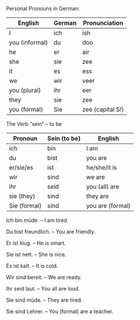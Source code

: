 Personal Pronouns in German:

| **English** | **German** | **Pronunciation**  |
|-------------|------------|--------------------|
| I           | ich        | ish               |
| you (informal) | du      | doo               |
| he          | er         | air               |
| she         | sie        | zee               |
| it          | es         | ess               |
| we          | wir        | veer              |
| you (plural) | ihr       | eer               |
| they        | sie        | zee               |
| you (formal) | Sie       | zee (capital S!)  |




 The Verb “sein” – to be

| **Pronoun**    | **Sein (to be)** | **English**          |
|-----------------|------------------|----------------------|
| ich            | bin              | I am                |
| du             | bist             | you are             |
| er/sie/es      | ist              | he/she/it is        |
| wir            | sind             | we are              |
| ihr            | seid             | you (all) are       |
| sie (they)     | sind             | they are            |
| Sie (formal)   | sind             | you are (formal)    |





Ich bin müde. – I am tired.

Du bist freundlich. – You are friendly.

Er ist klug. – He is smart.

Sie ist nett. – She is nice.

Es ist kalt. – It is cold.

Wir sind bereit. – We are ready.

Ihr seid laut. – You all are loud.

Sie sind müde. – They are tired.

Sie sind Lehrer. – You (formal) are a teacher.

